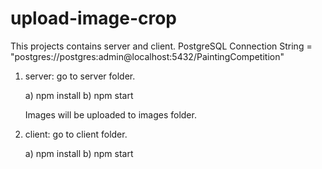# upload-image-crop

This projects contains server and client.
PostgreSQL Connection String = "postgres://postgres:admin@localhost:5432/PaintingCompetition"

1) server:
    go to server folder.

    a) npm install
    b) npm start

    Images will be uploaded to images folder.

2) client:
    go to client folder.

    a) npm install 
    b) npm start